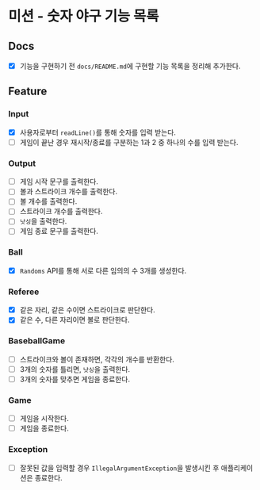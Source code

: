 # 미션 - 숫자 야구 기능 목록
## Docs
- [X] 기능을 구현하기 전 `docs/README.md`에 구현할 기능 목록을 정리해 추가한다.

## Feature
### Input
- [X] 사용자로부터 `readLine()`를 통해 숫자를 입력 받는다.
- [ ] 게임이 끝난 경우 재시작/종료를 구분하는 1과 2 중 하나의 수를 입력 받는다.

### Output
- [ ] 게임 시작 문구를 출력한다.
- [ ] 볼과 스트라이크 개수를 출력한다.
- [ ] 볼 개수를 출력한다.
- [ ] 스트라이크 개수를 출력한다.
- [ ] `낫싱`을 출력한다.
- [ ] 게임 종료 문구를 출력한다.

### Ball
- [X] `Randoms` API를 통해 서로 다른 임의의 수 3개를 생성한다.

### Referee
- [X] 같은 자리, 같은 수이면 스트라이크로 판단한다.
- [X] 같은 수, 다른 자리이면 볼로 판단한다.

### BaseballGame
- [ ] 스트라이크와 볼이 존재하면, 각각의 개수를 반환한다.
- [ ] 3개의 숫자를 틀리면, `낫싱`을 출력한다.
- [ ] 3개의 숫자를 맞추면 게임을 종료한다.

### Game
- [ ] 게임을 시작한다.
- [ ] 게임을 종료한다.

###  Exception
- [ ] 잘못된 값을 입력할 경우 `IllegalArgumentException`을 발생시킨 후 애플리케이션은 종료한다.
